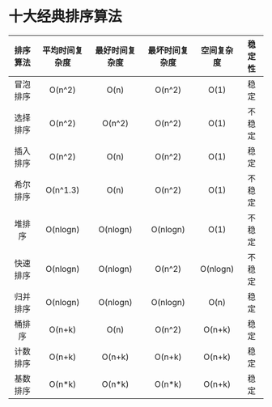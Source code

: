 # 十大经典排序算法
| 排序算法 | 平均时间复杂度 | 最好时间复杂度 | 最坏时间复杂度 | 空间复杂度 | 稳定性 |
| :------: | :------------: | :------------: | :------------: | :--------: | :----: |
| 冒泡排序 |     O(n^2)     |      O(n)      |     O(n^2)     |    O(1)    |  稳定  |
| 选择排序 |     O(n^2)     |     O(n^2)     |     O(n^2)     |    O(1)    | 不稳定 |
| 插入排序 |     O(n^2)     |      O(n)      |     O(n^2)     |    O(1)    |  稳定  |
| 希尔排序 |    O(n^1.3)    |      O(n)      |     O(n^2)     |    O(1)    | 不稳定 |
|  堆排序  |    O(nlogn)    |    O(nlogn)    |    O(nlogn)    |    O(1)    | 不稳定 |
| 快速排序 |    O(nlogn)    |    O(nlogn)    |     O(n^2)     |  O(nlogn)  | 不稳定 |
| 归并排序 |    O(nlogn)    |    O(nlogn)    |    O(nlogn)    |    O(n)    |  稳定  |
|  桶排序  |     O(n+k)     |      O(n)      |     O(n^2)     |   O(n+k)   |  稳定  |
| 计数排序 |     O(n+k)     |     O(n+k)     |     O(n+k)     |   O(n+k)   |  稳定  |
| 基数排序 |     O(n*k)     |     O(n*k)     |     O(n*k)     |   O(n+k)   |  稳定  |